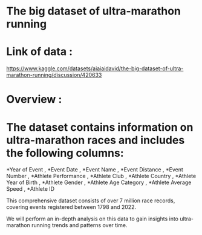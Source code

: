 # The big dataset of ultra-marathon running
# Link of data : 
https://www.kaggle.com/datasets/aiaiaidavid/the-big-dataset-of-ultra-marathon-running/discussion/420633
# Overview :
# The dataset contains information on ultra-marathon races and includes the following columns:

*Year of Event ,
*Event Date ,
*Event Name ,
*Event Distance ,
*Event Number ,
*Athlete Performance ,
*Athlete Club ,
*Athlete Country ,
*Athlete Year of Birth , 
*Athlete Gender ,
*Athlete Age Category ,
*Athlete Average Speed ,
*Athlete ID

This comprehensive dataset consists of over 7 million race records, covering events registered between 1798 and 2022.

We will perform an in-depth analysis on this data to gain insights into ultra-marathon running trends and patterns over time.
